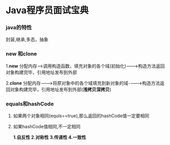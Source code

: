 # Java程序员面试宝典

### java的特性

封装,继承,多态，抽象

### new 和clone

1.**new** 分配内存-->调用构造函数，填充对象的各个域(初始化)--->构造方法返回对象构建完毕，引用地址发布到外部

2.**clone** 分配内存--->将原对象中的各个域填充到新对象的域---->构造方法返回对象构建完毕，引用地址发布到外部(**浅拷贝深拷贝**)         

### equals和hashCode

1. 如果两个对象相同(equls==true),那么返回的hashCode值一定要相同

2. 如果hashCode值相同,不一定相同

   **1.自反性 2.对称性 3.传递性 4.一致性**


